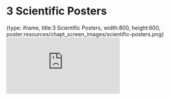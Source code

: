 # 3 Scientific Posters
 
{type: iframe, title:3 Scientific Posters, width:800, height:600, poster:resources/chapt_screen_images/scientific-posters.png}
![](https://sayumiyork.github.io/c-moor-ottr-generic/scientific-posters.html)
 

 
